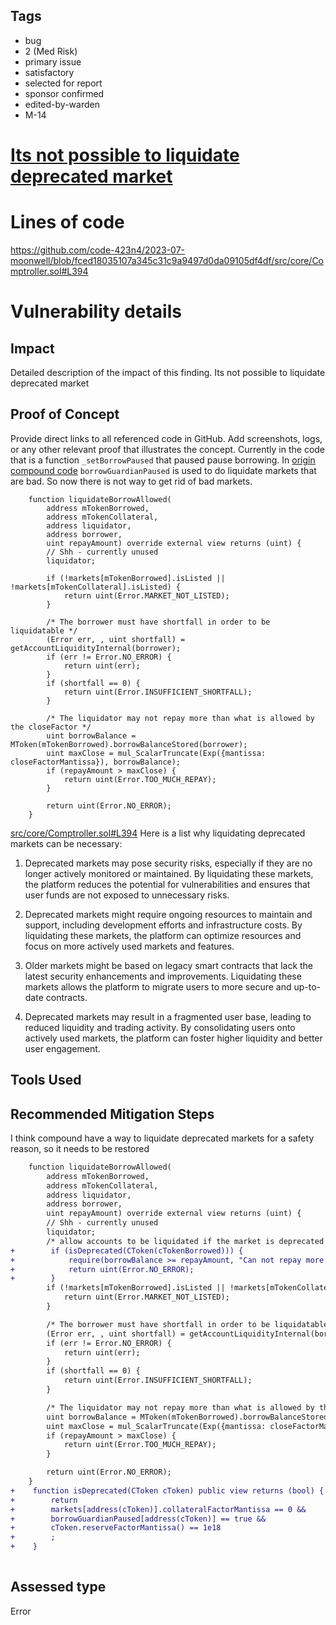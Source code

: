 ## Tags

- bug
- 2 (Med Risk)
- primary issue
- satisfactory
- selected for report
- sponsor confirmed
- edited-by-warden
- M-14

# [Its not possible to liquidate deprecated market](https://github.com/code-423n4/2023-07-moonwell-findings/issues/67) 

# Lines of code

https://github.com/code-423n4/2023-07-moonwell/blob/fced18035107a345c31c9a9497d0da09105df4df/src/core/Comptroller.sol#L394


# Vulnerability details

## Impact
Detailed description of the impact of this finding.
Its not possible to liquidate deprecated market
## Proof of Concept
Provide direct links to all referenced code in GitHub. Add screenshots, logs, or any other relevant proof that illustrates the concept.
Currently in the code that is a function `_setBorrowPaused` that paused pause borrowing. In [origin compound code](https://github.com/compound-finance/compound-protocol/blob/a3214f67b73310d547e00fc578e8355911c9d376/contracts/Comptroller.sol#L1452) `borrowGuardianPaused` is used to do liquidate markets that are bad. So now there is not way to get rid of bad markets.
```solidity
    function liquidateBorrowAllowed(
        address mTokenBorrowed,
        address mTokenCollateral,
        address liquidator,
        address borrower,
        uint repayAmount) override external view returns (uint) {
        // Shh - currently unused
        liquidator;

        if (!markets[mTokenBorrowed].isListed || !markets[mTokenCollateral].isListed) {
            return uint(Error.MARKET_NOT_LISTED);
        }

        /* The borrower must have shortfall in order to be liquidatable */
        (Error err, , uint shortfall) = getAccountLiquidityInternal(borrower);
        if (err != Error.NO_ERROR) {
            return uint(err);
        }
        if (shortfall == 0) {
            return uint(Error.INSUFFICIENT_SHORTFALL);
        }

        /* The liquidator may not repay more than what is allowed by the closeFactor */
        uint borrowBalance = MToken(mTokenBorrowed).borrowBalanceStored(borrower);
        uint maxClose = mul_ScalarTruncate(Exp({mantissa: closeFactorMantissa}), borrowBalance);
        if (repayAmount > maxClose) {
            return uint(Error.TOO_MUCH_REPAY);
        }

        return uint(Error.NO_ERROR);
    }

```
[src/core/Comptroller.sol#L394](https://github.com/code-423n4/2023-07-moonwell/blob/fced18035107a345c31c9a9497d0da09105df4df/src/core/Comptroller.sol#L394)
Here is a list why liquidating deprecated markets can be necessary:
1) Deprecated markets may pose security risks, especially if they are no longer actively monitored or maintained. By liquidating these markets, the platform reduces the potential for vulnerabilities and ensures that user funds are not exposed to unnecessary risks.

2) Deprecated markets might require ongoing resources to maintain and support, including development efforts and infrastructure costs. By liquidating these markets, the platform can optimize resources and focus on more actively used markets and features.
3) Older markets might be based on legacy smart contracts that lack the latest security enhancements and improvements. Liquidating these markets allows the platform to migrate users to more secure and up-to-date contracts.

4) Deprecated markets may result in a fragmented user base, leading to reduced liquidity and trading activity. By consolidating users onto actively used markets, the platform can foster higher liquidity and better user engagement.

## Tools Used

## Recommended Mitigation Steps
I think compound have a way to liquidate deprecated markets for a safety reason, so it needs to be restored
```diff
    function liquidateBorrowAllowed(
        address mTokenBorrowed,
        address mTokenCollateral,
        address liquidator,
        address borrower,
        uint repayAmount) override external view returns (uint) {
        // Shh - currently unused
        liquidator;
        /* allow accounts to be liquidated if the market is deprecated */
+        if (isDeprecated(CToken(cTokenBorrowed))) {
+            require(borrowBalance >= repayAmount, "Can not repay more than the total borrow");
+            return uint(Error.NO_ERROR);
+        }
        if (!markets[mTokenBorrowed].isListed || !markets[mTokenCollateral].isListed) {
            return uint(Error.MARKET_NOT_LISTED);
        }

        /* The borrower must have shortfall in order to be liquidatable */
        (Error err, , uint shortfall) = getAccountLiquidityInternal(borrower);
        if (err != Error.NO_ERROR) {
            return uint(err);
        }
        if (shortfall == 0) {
            return uint(Error.INSUFFICIENT_SHORTFALL);
        }

        /* The liquidator may not repay more than what is allowed by the closeFactor */
        uint borrowBalance = MToken(mTokenBorrowed).borrowBalanceStored(borrower);
        uint maxClose = mul_ScalarTruncate(Exp({mantissa: closeFactorMantissa}), borrowBalance);
        if (repayAmount > maxClose) {
            return uint(Error.TOO_MUCH_REPAY);
        }

        return uint(Error.NO_ERROR);
    }
+    function isDeprecated(CToken cToken) public view returns (bool) {
+        return
+        markets[address(cToken)].collateralFactorMantissa == 0 &&
+        borrowGuardianPaused[address(cToken)] == true &&
+        cToken.reserveFactorMantissa() == 1e18
+        ;
+    }
    
```


## Assessed type

Error